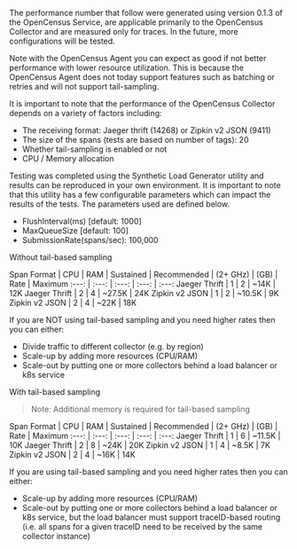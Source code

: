The performance number that follow were generated using version 0.1.3 of the
OpenCensus Service, are applicable primarily to the OpenCensus Collector and
are measured only for traces. In the future, more configurations will be tested.

Note with the OpenCensus Agent you can expect as good if not better performance
with lower resource utilization. This is because the OpenCensus Agent does not
today support features such as batching or retries and will not support
tail-sampling.

It is important to note that the performance of the OpenCensus Collector depends
on a variety of factors including:

* The receiving format: Jaeger thrift (14268) or Zipkin v2 JSON (9411)
* The size of the spans (tests are based on number of tags): 20
* Whether tail-sampling is enabled or not
* CPU / Memory allocation

Testing was completed using the Synthetic Load Generator utility and results can
be reproduced in your own environment. It is important to note that this utility
has a few configurable parameters which can impact the results of the tests. The
parameters used are defined below.

* FlushInterval(ms) [default: 1000]
* MaxQueueSize [default: 100]
* SubmissionRate(spans/sec): 100,000

Without tail-based sampling

Span Format | CPU | RAM | Sustained | Recommended
 | (2+ GHz) | (GB) | Rate | Maximum
:---: | :---: | :---: | :---: | :---:
Jaeger Thrift | 1 | 2 | ~14K | 12K
Jaeger Thrift | 2 | 4 | ~27.5K | 24K
Zipkin v2 JSON | 1 | 2 | ~10.5K | 9K
Zipkin v2 JSON | 2 | 4 | ~22K | 18K

If you are NOT using tail-based sampling and you need higher rates then you can
either:

* Divide traffic to different collector (e.g. by region)
* Scale-up by adding more resources (CPU/RAM)
* Scale-out by putting one or more collectors behind a load balancer or k8s
service

With tail-based sampling

> Note: Additional memory is required for tail-based sampling

Span Format | CPU | RAM | Sustained | Recommended
 | (2+ GHz) | (GB) | Rate | Maximum
:---: | :---: | :---: | :---: | :---:
Jaeger Thrift | 1 | 6 | ~11.5K | 10K
Jaeger Thrift | 2 | 8 | ~24K | 20K
Zipkin v2 JSON | 1 | 4 | ~8.5K | 7K
Zipkin v2 JSON | 2 | 4 | ~16K | 14K

If you are using tail-based sampling and you need higher rates then you can
either:

* Scale-up by adding more resources (CPU/RAM)
* Scale-out by putting one or more collectors behind a load balancer or k8s
service, but the load balancer must support traceID-based routing (i.e. all
spans for a given traceID need to be received by the same collector instance)
